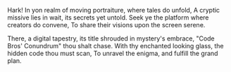 Hark! In yon realm of moving portraiture, where tales do unfold,
A cryptic missive lies in wait, its secrets yet untold.
Seek ye the platform where creators do convene,
To share their visions upon the screen serene.

There, a digital tapestry, its title shrouded in mystery's embrace,
"Code Bros' Conundrum" thou shalt chase.
With thy enchanted looking glass, the hidden code thou must scan,
To unravel the enigma, and fulfill the grand plan.